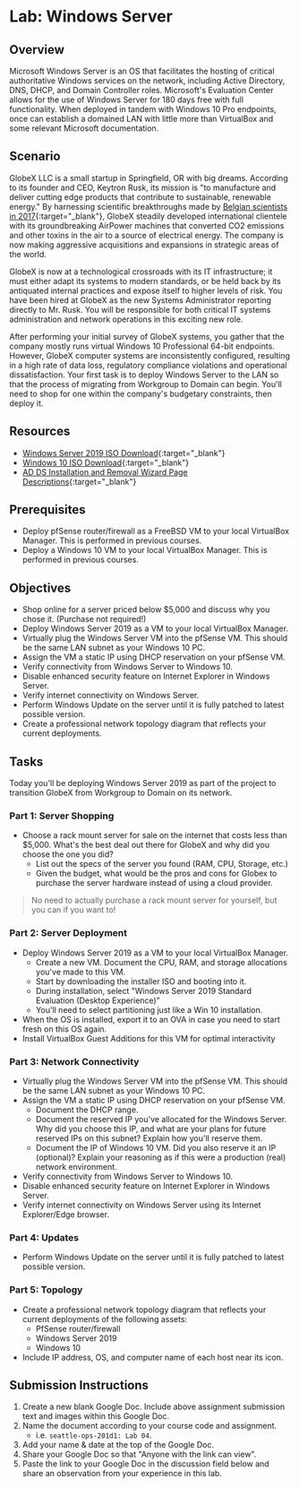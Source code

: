 # Lab: Windows Server

## Overview

Microsoft Windows Server is an OS that facilitates the hosting of critical authoritative Windows services on the network, including Active Directory, DNS, DHCP, and Domain Controller roles. Microsoft's Evaluation Center allows for the use of Windows Server for 180 days free with full functionality. When deployed in tandem with Windows 10 Pro endpoints, once can establish a domained LAN with little more than VirtualBox and some relevant Microsoft documentation.

## Scenario

GlobeX LLC is a small startup in Springfield, OR with big dreams. According to its founder and CEO, Keytron Rusk, its mission is "to manufacture and deliver cutting edge products that contribute to sustainable, renewable energy." By harnessing scientific breakthroughs made by [Belgian scientists in 2017](https://www.mic.com/articles/176543/scientists-figured-out-how-to-convert-polluted-air-into-clean-energy){:target="_blank"}, GlobeX steadily developed international clientele with its groundbreaking AirPower machines that converted CO2 emissions and other toxins in the air to a source of electrical energy. The company is now making aggressive acquisitions and expansions in strategic areas of the world.

GlobeX is now at a technological crossroads with its IT infrastructure; it must either adapt its systems to modern standards, or be held back by its antiquated internal practices and expose itself to higher levels of risk. You have been hired at GlobeX as the new Systems Administrator reporting directly to Mr. Rusk. You will be responsible for both critical IT systems administration and network operations in this exciting new role.

After performing your initial survey of GlobeX systems, you gather that the company mostly runs virtual Windows 10 Professional 64-bit endpoints. However, GlobeX computer systems are inconsistently configured, resulting in a high rate of data loss, regulatory compliance violations and operational dissatisfaction. Your first task is to deploy Windows Server to the LAN so that the process of migrating from Workgroup to Domain can begin. You'll need to shop for one within the company's budgetary constraints, then deploy it.

## Resources

- [Windows Server 2019 ISO Download](https://www.microsoft.com/en-US/evalcenter/evaluate-windows-server-2019?filetype=ISO){:target="_blank"}
- [Windows 10 ISO Download](https://www.icloud.com/iclouddrive/01azgWsJOfzZaBbAj-G3sLWTg#Windows10){:target="_blank"}
- [AD DS Installation and Removal Wizard Page Descriptions](https://docs.microsoft.com/en-us/windows-server/identity/ad-ds/deploy/ad-ds-installation-and-removal-wizard-page-descriptions){:target="_blank"}

## Prerequisites

- Deploy pfSense router/firewall as a FreeBSD VM to your local VirtualBox Manager. This is performed in previous courses.
- Deploy a Windows 10 VM to your local VirtualBox Manager. This is performed in previous courses.

## Objectives

- Shop online for a server priced below $5,000 and discuss why you chose it. (Purchase not required!)
- Deploy Windows Server 2019 as a VM to your local VirtualBox Manager.
- Virtually plug the Windows Server VM into the pfSense VM. This should be the same LAN subnet as your Windows 10 PC.
- Assign the VM a static IP using DHCP reservation on your pfSense VM.
- Verify connectivity from Windows Server to Windows 10.
- Disable enhanced security feature on Internet Explorer in Windows Server.
- Verify internet connectivity on Windows Server.
- Perform Windows Update on the server until it is fully patched to latest possible version.
- Create a professional network topology diagram that reflects your current deployments.

## Tasks

Today you'll be deploying Windows Server 2019 as part of the project to transition GlobeX from Workgroup to Domain on its network.

### Part 1: Server Shopping

- Choose a rack mount server for sale on the internet that costs less than $5,000. What's the best deal out there for GlobeX and why did you choose the one you did?
  - List out the specs of the server you found (RAM, CPU, Storage, etc.)
  - Given the budget, what would be the pros and cons for Globex to purchase the server hardware instead of using a cloud provider.

> No need to actually purchase a rack mount server for yourself, but you can if you want to!

### Part 2: Server Deployment

- Deploy Windows Server 2019 as a VM to your local VirtualBox Manager.
  - Create a new VM. Document the CPU, RAM, and storage allocations you've made to this VM.
  - Start by downloading the installer ISO and booting into it.
  - During installation, select "Windows Server 2019 Standard Evaluation (Desktop Experience)"
  - You'll need to select partitioning just like a Win 10 installation.
- When the OS is installed, export it to an OVA in case you need to start fresh on this OS again.
- Install VirtualBox Guest Additions for this VM for optimal interactivity

### Part 3: Network Connectivity

- Virtually plug the Windows Server VM into the pfSense VM. This should be the same LAN subnet as your Windows 10 PC.
- Assign the VM a static IP using DHCP reservation on your pfSense VM.
  - Document the DHCP range.
  - Document the reserved IP you've allocated for the Windows Server. Why did you choose this IP, and what are your plans for future reserved IPs on this subnet? Explain how you'll reserve them.
  - Document the IP of Windows 10 VM. Did you also reserve it an IP (optional)? Explain your reasoning as if this were a production (real) network environment.
- Verify connectivity from Windows Server to Windows 10.
- Disable enhanced security feature on Internet Explorer in Windows Server.
- Verify internet connectivity on Windows Server using its Internet Explorer/Edge browser.

### Part 4: Updates

- Perform Windows Update on the server until it is fully patched to latest possible version.

### Part 5: Topology

- Create a professional network topology diagram that reflects your current deployments of the following assets:
  - PfSense router/firewall
  - Windows Server 2019
  - Windows 10
- Include IP address, OS, and computer name of each host near its icon.

## Submission Instructions

1. Create a new blank Google Doc. Include above assignment submission text and images within this Google Doc.
1. Name the document according to your course code and assignment.
   - i.e. `seattle-ops-201d1: Lab 04`.
1. Add your name & date at the top of the Google Doc.
1. Share your Google Doc so that "Anyone with the link can view".
1. Paste the link to your Google Doc in the discussion field below and share an observation from your experience in this lab.
